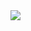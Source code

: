<img align="right" src="https://visitor-badge.laobi.icu/badge?page_id=jwenjian.visitor-badge&left_color=red&right_color=green" />

